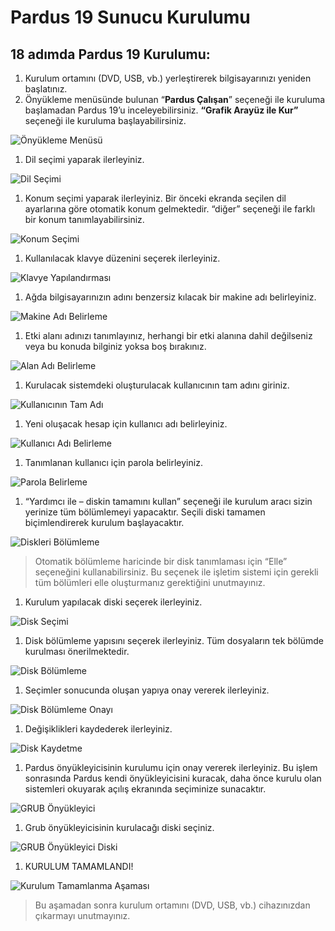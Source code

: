 # Pardus 19 Sunucu Kurulumu

## 18 adımda Pardus 19 Kurulumu:

1. Kurulum ortamını \(DVD, USB, vb.\) yerleştirerek bilgisayarınızı yeniden başlatınız.
2. Önyükleme menüsünde bulunan “**Pardus Çalışan**” seçeneği ile kuruluma başlamadan Pardus 19’u inceleyebilirsiniz. **“Grafik Arayüz ile Kur”** seçeneği ile kuruluma başlayabilirsiniz.

![&#xD6;ny&#xFC;kleme Men&#xFC;s&#xFC;](../../.gitbook/assets/1.png)

1. Dil seçimi yaparak ilerleyiniz.

![Dil Se&#xE7;imi](../../.gitbook/assets/2.png)

1. Konum seçimi yaparak ilerleyiniz. Bir önceki ekranda seçilen dil ayarlarına göre otomatik konum gelmektedir. “diğer” seçeneği ile farklı bir konum tanımlayabilirsiniz.

![Konum Se&#xE7;imi](../../.gitbook/assets/3.png)

1. Kullanılacak klavye düzenini seçerek ilerleyiniz.

![Klavye Yap&#x131;land&#x131;rmas&#x131;](../../.gitbook/assets/4.png)

1. Ağda bilgisayarınızın adını benzersiz kılacak bir makine adı belirleyiniz.

![Makine Ad&#x131; Belirleme](../../.gitbook/assets/5.png)

1. Etki alanı adınızı tanımlayınız, herhangi bir etki alanına dahil değilseniz veya bu konuda bilginiz yoksa boş bırakınız.

![Alan Ad&#x131; Belirleme](../../.gitbook/assets/6.png)

1. Kurulacak sistemdeki oluşturulacak kullanıcının tam adını giriniz.

![Kullan&#x131;c&#x131;n&#x131;n Tam Ad&#x131;](../../.gitbook/assets/7.png)

1. Yeni oluşacak hesap için kullanıcı adı belirleyiniz.

![Kullan&#x131;c&#x131; Ad&#x131; Belirleme](../../.gitbook/assets/8.png)

1. Tanımlanan kullanıcı için parola belirleyiniz.

![Parola Belirleme](../../.gitbook/assets/9.png)

1. “Yardımcı ile – diskin tamamını kullan” seçeneği ile kurulum aracı sizin yerinize tüm bölümlemeyi yapacaktır. Seçili diski tamamen biçimlendirerek kurulum başlayacaktır.

![Diskleri B&#xF6;l&#xFC;mleme](../../.gitbook/assets/10.png)

> Otomatik bölümleme haricinde bir disk tanımlaması için “Elle” seçeneğini kullanabilirsiniz. Bu seçenek ile işletim sistemi için gerekli tüm bölümleri elle oluşturmanız gerektiğini unutmayınız.

1. Kurulum yapılacak diski seçerek ilerleyiniz.

![Disk Se&#xE7;imi](../../.gitbook/assets/11.png)

1. Disk bölümleme yapısını seçerek ilerleyiniz. Tüm dosyaların tek bölümde kurulması önerilmektedir.

![Disk B&#xF6;l&#xFC;mleme](../../.gitbook/assets/12.png)

1. Seçimler sonucunda oluşan yapıya onay vererek ilerleyiniz.

![Disk B&#xF6;l&#xFC;mleme Onay&#x131;](../../.gitbook/assets/13.png)

1. Değişiklikleri kaydederek ilerleyiniz.

![Disk Kaydetme](../../.gitbook/assets/14.png)

1. Pardus önyükleyicisinin kurulumu için onay vererek ilerleyiniz. Bu işlem sonrasında Pardus kendi önyükleyicisini kuracak, daha önce kurulu olan sistemleri okuyarak açılış ekranında seçiminize sunacaktır.

![GRUB &#xD6;ny&#xFC;kleyici](../../.gitbook/assets/15.png)

1. Grub önyükleyicisinin kurulacağı diski seçiniz.

![GRUB &#xD6;ny&#xFC;kleyici Diski](../../.gitbook/assets/16.png)

1. KURULUM TAMAMLANDI!

![Kurulum Tamamlanma A&#x15F;amas&#x131;](../../.gitbook/assets/17.png)

> Bu aşamadan sonra kurulum ortamını \(DVD, USB, vb.\) cihazınızdan çıkarmayı unutmayınız.

